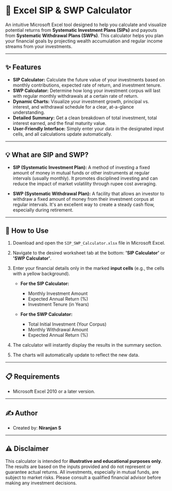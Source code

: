 # 🧮 Excel SIP & SWP Calculator

An intuitive Microsoft Excel tool designed to help you calculate and visualize potential returns from **Systematic Investment Plans (SIPs)** and payouts from **Systematic Withdrawal Plans (SWPs)**. This calculator helps you plan your financial goals by projecting wealth accumulation and regular income streams from your investments.


***

## ✨ Features

* **SIP Calculator:** Calculate the future value of your investments based on monthly contributions, expected rate of return, and investment tenure.
* **SWP Calculator:** Determine how long your investment corpus will last with regular monthly withdrawals at a certain rate of return.
* **Dynamic Charts:** Visualize your investment growth, principal vs. interest, and withdrawal schedule for a clear, at-a-glance understanding.
* **Detailed Summary:** Get a clean breakdown of total investment, total interest earned, and the final maturity value.
* **User-Friendly Interface:** Simply enter your data in the designated input cells, and all calculations update automatically.

***

## 💡 What are SIP and SWP?

* **SIP (Systematic Investment Plan):** A method of investing a fixed amount of money in mutual funds or other instruments at regular intervals (usually monthly). It promotes disciplined investing and can reduce the impact of market volatility through rupee cost averaging.

* **SWP (Systematic Withdrawal Plan):** A facility that allows an investor to withdraw a fixed amount of money from their investment corpus at regular intervals. It's an excellent way to create a steady cash flow, especially during retirement.

***

## 🚀 How to Use

1.  Download and open the `SIP_SWP_Calculator.xlsx` file in Microsoft Excel.
2.  Navigate to the desired worksheet tab at the bottom: **'SIP Calculator'** or **'SWP Calculator'**.
3.  Enter your financial details only in the marked **input cells** (e.g., the cells with a yellow background).

    * **For the SIP Calculator:**
        * Monthly Investment Amount
        * Expected Annual Return (%)
        * Investment Tenure (in Years)

    * **For the SWP Calculator:**
        * Total Initial Investment (Your Corpus)
        * Monthly Withdrawal Amount
        * Expected Annual Return (%)

4.  The calculator will instantly display the results in the summary section.
5.  The charts will automatically update to reflect the new data.


***

## 📋 Requirements

* Microsoft Excel 2010 or a later version.

***

## ✍️ Author

* Created by: **Niranjan S**

***

## ⚠️ Disclaimer

This calculator is intended for **illustrative and educational purposes only**. The results are based on the inputs provided and do not represent or guarantee actual returns. All investments, especially in mutual funds, are subject to market risks. Please consult a qualified financial advisor before making any investment decisions.
